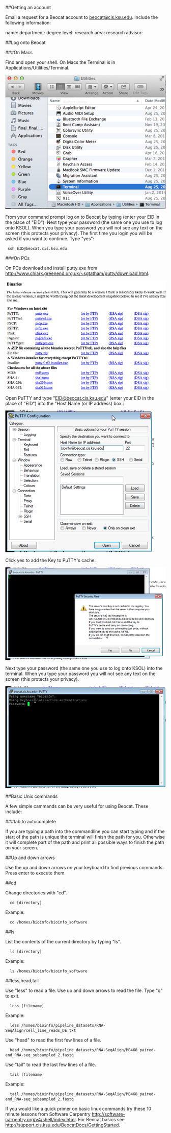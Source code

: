 ##Getting an account

Email a request for a Beocat account to beocat@cis.ksu.edu. Include the following information:


name: 
department: 
degree level: 
research area:
research advisor: 

##Log onto Beocat

###On Macs 

Find and open your shell. On Macs the Terminal is in Applications/Utilities/Terminal. 

![Alt text](https://raw.githubusercontent.com/i5K-KINBRE-script-share/FAQ/master/images/open_terminal.png)


From your command prompt log on to Beocat by typing (enter your EID in the place of "EID"). Next type your password (the same one you use to log onto KSOL). When you type your password you will not see any text on the screen (this protects your privacy). 
 The first time you login you will be asked if you want to continue. Type "yes":

```
 ssh EID@beocat.cis.ksu.edu
```



###On PCs

On PCs download and install putty.exe from http://www.chiark.greenend.org.uk/~sgtatham/putty/download.html.

![Alt text](https://raw.githubusercontent.com/i5K-KINBRE-script-share/FAQ/master/images/download_putty.png)

Open PuTTY and type "EID@beocat.cis.ksu.edu" (enter your EID in the place of "EID") into the "Host Name (or IP address) box.:
  
![Alt text](https://raw.githubusercontent.com/i5K-KINBRE-script-share/FAQ/master/images/start_putty_session.png)
  

Click yes to add the Key to PuTTY's cache.

![Alt text](https://raw.githubusercontent.com/i5K-KINBRE-script-share/FAQ/master/images/add_key.png)

Next type your password (the same one you use to log onto KSOL) into the terminal. When you type your password you will not see any text on the screen (this protects your privacy). 

![Alt text](https://raw.githubusercontent.com/i5K-KINBRE-script-share/FAQ/master/images/windows_password.png)

##Basic Unix commands

A few simple cammands can be very useful for using Beocat. These include:

###tab to autocomplete

If you are typing a path into the commandline you can start typing and if the start of the path is unique the terminal will finish the path for you. Otherwise it will complete part of the path and print all possible ways to finish the path on your screen.


##Up and down arrows

Use the up and down arrows on your keyboard to find previous commands. Press enter to execute them.

##cd

Change directories with "cd".

```
  cd [directory]
```
  
Example:

```
  cd /homes/bioinfo/bioinfo_software
```
  
##ls

List the contents of the current directory by typing "ls".

```
  ls [directory]
```
  
Example:
```
  ls /homes/bioinfo/bioinfo_software
```  
##less,head,tail

Use "less" to read a file. Use up and down arrows to read the file. Type "q" to exit.
```
  less [filename]
```  
Example:
```
  less /homes/bioinfo/pipeline_datasets/RNA-SeqAlign/cell_line_reads_DE.txt
```  
Use "head" to read the first few lines of a file.
```
  head /homes/bioinfo/pipeline_datasets/RNA-SeqAlign/MB468_paired-end_RNA-seq_subsampled_2.fastq
```  
Use "tail" to read the last few lines of a file.
```
  tail [filename]
```  
Example:
```
  tail /homes/bioinfo/pipeline_datasets/RNA-SeqAlign/MB468_paired-end_RNA-seq_subsampled_2.fastq
```  

If you would like a quick primer on basic linux commands try these 10 minute lessons from Software Carpentry http://software-carpentry.org/v4/shell/index.html. For Beocat basics see http://support.cis.ksu.edu/BeocatDocs/GettingStarted.

  







